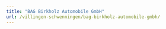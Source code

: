```yaml
---
title: "BAG Birkholz Automobile GmbH"
url: /villingen-schwenningen/bag-birkholz-automobile-gmbh/
---
```

